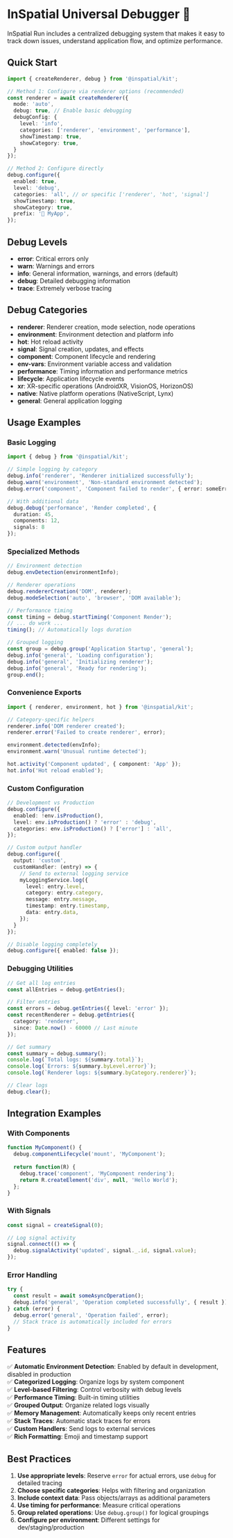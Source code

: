 # InSpatial Universal Debugger 🌟

InSpatial Run includes a centralized debugging system that makes it easy to track down issues, understand application flow, and optimize performance. 

## Quick Start

```typescript
import { createRenderer, debug } from '@inspatial/kit';

// Method 1: Configure via renderer options (recommended)
const renderer = await createRenderer({
  mode: 'auto',
  debug: true, // Enable basic debugging
  debugConfig: {
    level: 'info',
    categories: ['renderer', 'environment', 'performance'],
    showTimestamp: true,
    showCategory: true,
  }
});

// Method 2: Configure directly
debug.configure({
  enabled: true,
  level: 'debug',
  categories: 'all', // or specific ['renderer', 'hot', 'signal']
  showTimestamp: true,
  showCategory: true,
  prefix: '🚀 MyApp',
});
```

## Debug Levels

- **error**: Critical errors only
- **warn**: Warnings and errors
- **info**: General information, warnings, and errors (default)
- **debug**: Detailed debugging information
- **trace**: Extremely verbose tracing

## Debug Categories

- **renderer**: Renderer creation, mode selection, node operations
- **environment**: Environment detection and platform info
- **hot**: Hot reload activity
- **signal**: Signal creation, updates, and effects
- **component**: Component lifecycle and rendering
- **env-vars**: Environment variable access and validation
- **performance**: Timing information and performance metrics
- **lifecycle**: Application lifecycle events
- **xr**: XR-specific operations (AndroidXR, VisionOS, HorizonOS)
- **native**: Native platform operations (NativeScript, Lynx)
- **general**: General application logging

## Usage Examples

### Basic Logging

```typescript
import { debug } from '@inspatial/kit';

// Simple logging by category
debug.info('renderer', 'Renderer initialized successfully');
debug.warn('environment', 'Non-standard environment detected');
debug.error('component', 'Component failed to render', { error: someError });

// With additional data
debug.debug('performance', 'Render completed', {
  duration: 45,
  components: 12,
  signals: 8
});
```

### Specialized Methods

```typescript
// Environment detection
debug.envDetection(environmentInfo);

// Renderer operations
debug.rendererCreation('DOM', renderer);
debug.modeSelection('auto', 'browser', 'DOM available');

// Performance timing
const timing = debug.startTiming('Component Render');
// ... do work ...
timing(); // Automatically logs duration

// Grouped logging
const group = debug.group('Application Startup', 'general');
debug.info('general', 'Loading configuration');
debug.info('general', 'Initializing renderer');
debug.info('general', 'Ready for rendering');
group.end();
```

### Convenience Exports

```typescript
import { renderer, environment, hot } from '@inspatial/kit';

// Category-specific helpers
renderer.info('DOM renderer created');
renderer.error('Failed to create renderer', error);

environment.detected(envInfo);
environment.warn('Unusual runtime detected');

hot.activity('Component updated', { component: 'App' });
hot.info('Hot reload enabled');
```

### Custom Configuration

```typescript
// Development vs Production
debug.configure({
  enabled: !env.isProduction(),
  level: env.isProduction() ? 'error' : 'debug',
  categories: env.isProduction() ? ['error'] : 'all',
});

// Custom output handler
debug.configure({
  output: 'custom',
  customHandler: (entry) => {
    // Send to external logging service
    myLoggingService.log({
      level: entry.level,
      category: entry.category,
      message: entry.message,
      timestamp: entry.timestamp,
      data: entry.data,
    });
  }
});

// Disable logging completely
debug.configure({ enabled: false });
```

### Debugging Utilities

```typescript
// Get all log entries
const allEntries = debug.getEntries();

// Filter entries
const errors = debug.getEntries({ level: 'error' });
const recentRenderer = debug.getEntries({ 
  category: 'renderer', 
  since: Date.now() - 60000 // Last minute
});

// Get summary
const summary = debug.summary();
console.log(`Total logs: ${summary.total}`);
console.log(`Errors: ${summary.byLevel.error}`);
console.log(`Renderer logs: ${summary.byCategory.renderer}`);

// Clear logs
debug.clear();
```

## Integration Examples

### With Components

```typescript
function MyComponent() {
  debug.componentLifecycle('mount', 'MyComponent');
  
  return function(R) {
    debug.trace('component', 'MyComponent rendering');
    return R.createElement('div', null, 'Hello World');
  };
}
```

### With Signals

```typescript
const signal = createSignal(0);

// Log signal activity
signal.connect(() => {
  debug.signalActivity('updated', signal._.id, signal.value);
});
```

### Error Handling

```typescript
try {
  const result = await someAsyncOperation();
  debug.info('general', 'Operation completed successfully', { result });
} catch (error) {
  debug.error('general', 'Operation failed', error);
  // Stack trace is automatically included for errors
}
```

## Features

✅ **Automatic Environment Detection**: Enabled by default in development, disabled in production  
✅ **Categorized Logging**: Organize logs by system component  
✅ **Level-based Filtering**: Control verbosity with debug levels  
✅ **Performance Timing**: Built-in timing utilities  
✅ **Grouped Output**: Organize related logs visually  
✅ **Memory Management**: Automatically keeps only recent entries  
✅ **Stack Traces**: Automatic stack traces for errors  
✅ **Custom Handlers**: Send logs to external services  
✅ **Rich Formatting**: Emoji and timestamp support  

## Best Practices

1. **Use appropriate levels**: Reserve `error` for actual errors, use `debug` for detailed tracing
2. **Choose specific categories**: Helps with filtering and organization
3. **Include context data**: Pass objects/arrays as additional parameters
4. **Use timing for performance**: Measure critical operations
5. **Group related operations**: Use `debug.group()` for logical groupings
6. **Configure per environment**: Different settings for dev/staging/production

